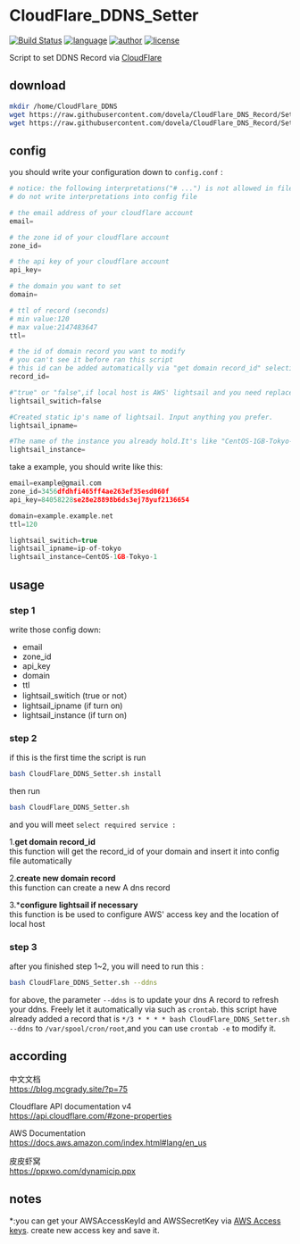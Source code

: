 # CloudFlare_DDNS_Setter
[![Build Status](https://github.com/nanqinlang/SVG/blob/master/build%20passing.svg)](https://github.com/nanqinlang-script/CloudFlare_DNS_Record)
[![language](https://github.com/nanqinlang/SVG/blob/master/language-shell-blue.svg)](https://github.com/nanqinlang-script/CloudFlare_DNS_Record)
[![author](https://github.com/nanqinlang/SVG/blob/master/author-nanqinlang-lightgrey.svg)](https://github.com/nanqinlang-script/CloudFlare_DNS_Record)
[![license](https://github.com/nanqinlang/SVG/blob/master/license-GPLv3-orange.svg)](https://github.com/nanqinlang-script/CloudFlare_DNS_Record)

Script to set DDNS Record via [CloudFlare](https://www.cloudflare.com)


## download
```bash
mkdir /home/CloudFlare_DDNS
wget https://raw.githubusercontent.com/dovela/CloudFlare_DNS_Record/Setter/config.conf -O /home/CloudFlare_DDNS/config.conf
wget https://raw.githubusercontent.com/dovela/CloudFlare_DNS_Record/Setter/CloudFlare_DDNS_Setter.sh
```

## config
you should write your configuration down to `config.conf` :
```python
# notice: the following interpretations("# ...") is not allowed in file "config.conf"
# do not write interpretations into config file

# the email address of your cloudflare account
email=

# the zone id of your cloudflare account
zone_id=

# the api key of your cloudflare account
api_key=

# the domain you want to set
domain=

# ttl of record (seconds)
# min value:120
# max value:2147483647
ttl=

# the id of domain record you want to modify
# you can't see it before ran this script
# this id can be added automatically via "get domain record_id" selection in the script
record_id=

#"true" or "false",if local host is AWS' lightsail and you need replace ip automatically, please turn "true".
lightsail_switich=false  

#Created static ip's name of lightsail. Input anything you prefer.
lightsail_ipname=

#The name of the instance you already hold.It's like "CentOS-1GB-Tokyo-1"
lightsail_instance=
```

take a example, you should write like this:
```c
email=example@gmail.com
zone_id=3456dfdhfi465ff4ae263ef35esd060f
api_key=84058228se28e28898b6ds3ej78yuf2136654

domain=example.example.net
ttl=120

lightsail_switich=true  
lightsail_ipname=ip-of-tokyo
lightsail_instance=CentOS-1GB-Tokyo-1
```

## usage

### step 1
write those config down:
- email
- zone_id
- api_key
- domain
- ttl
- lightsail_switich (true or not）  
- lightsail_ipname (if turn on)
- lightsail_instance (if turn on)

### step 2
if this is the first time the script is run
```bash
bash CloudFlare_DDNS_Setter.sh install
```

then run
```bash
bash CloudFlare_DDNS_Setter.sh
```
and you will meet `select required service :`

1.**get domain record_id**  
this function will get the record_id of your domain and insert it into config file automatically

2.**create new domain record**  
this function can create a new A dns record

3.***configure lightsail if necessary**  
this function is be used to configure AWS' access key and the location of local host

### step 3
after you finished step 1~2, you will need to run this :
```bash
bash CloudFlare_DDNS_Setter.sh --ddns
```
for above, the parameter `--ddns` is to update your dns A record to refresh your ddns. Freely let it automatically via such as `crontab`.
this script have already added a record that is `*/3 * * * * bash CloudFlare_DDNS_Setter.sh --ddns` to `/var/spool/cron/root`,and you can use `crontab -e` to modify it.

## according
中文文档  
https://blog.mcgrady.site/?p=75

Cloudflare API documentation v4  
https://api.cloudflare.com/#zone-properties

AWS Documentation  
https://docs.aws.amazon.com/index.html#lang/en_us

皮皮虾窝  
https://ppxwo.com/dynamicip.ppx

## notes
*:you can get your AWSAccessKeyId and AWSSecretKey via [AWS Access keys](https://console.aws.amazon.com/iam/home#/security_credential). create new access key and save it.
